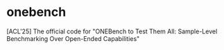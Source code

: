 # onebench
[ACL'25] The official code for "ONEBench to Test Them All: Sample-Level Benchmarking Over Open-Ended Capabilities"
